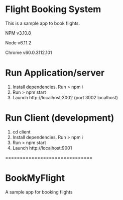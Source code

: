 
# Flight Booking System
This is a sample app to book flights.
 
 NPM v3.10.8
 
 Node v6.11.2
    
 Chrome v60.0.3112.101

# Run Application/server
1. Install dependencies. Run > npm i
2. Run > npm start
3. Launch http://localhost:3002 (port 3002 localhost)

# Run Client (development)
1. cd client
2. Install dependencies. Run > npm i
3. Run > npm start
4. Launch http://localhost:9001

==============================
# BookMyFlight
A sample app for booking flights

